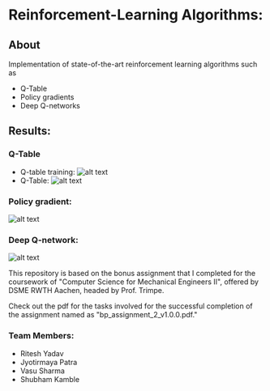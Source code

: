 # Reinforcement-Learning Algorithms:

## About
Implementation of state-of-the-art reinforcement learning algorithms such as 
- Q-Table
- Policy gradients
- Deep Q-networks

## Results: 
### Q-Table
- Q-table training:
  ![alt text](https://github.com/shubham1965/Reinforment-learning/blob/master/Q-table-training.png)
- Q-Table:
  ![alt text](https://github.com/shubham1965/Reinforment-learning/Q-table.png)

### Policy gradient:
  ![alt text](https://github.com/shubham1965/Reinforment-learning/pg.png)

### Deep Q-network: 
  ![alt text](https://github.com/shubham1965/Reinforment-learning/dqn.png)

This repository is based on the bonus assignment that I completed for the coursework of "Computer Science for Mechanical Engineers II", offered by DSME RWTH Aachen, headed by Prof. Trimpe. 

Check out the pdf for the tasks involved for the successful completion of the assignment named as "bp_assignment_2_v1.0.0.pdf."

### Team Members: 
- Ritesh Yadav
- Jyotirmaya Patra
- Vasu Sharma
- Shubham Kamble

